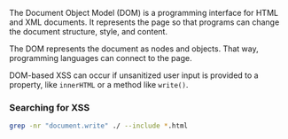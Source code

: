 The Document Object Model (DOM) is a programming interface for HTML and XML documents. 
It represents the page so that programs can change the document structure, style, and content. 

The DOM represents the document as nodes and objects. 
That way, programming languages can connect to the page.

DOM-based XSS can occur if unsanitized user input is provided to a property, like `innerHTML` or a method like `write()`.


### Searching for XSS

```bash
grep -nr "document.write" ./ --include *.html
```
